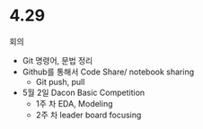 # 4.29

회의

* Git 명령어, 문법 정리
* Github를 통해서 Code Share/ notebook sharing
    * Git push, pull
* 5월 2일 Dacon Basic Competition 
    * 1주 차  EDA, Modeling
    * 2주 차 leader board focusing 
